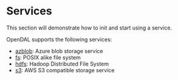 # Services

This section will demonstrate how to init and start using a service.

OpenDAL supports the following services:

- [azblob](./azblob.md): Azure blob storage service
- [fs](./fs.md): POSIX alike file system
- [hdfs](./hdfs.md): Hadoop Distributed File System
- [s3](./s3.md): AWS S3 compatible storage service
